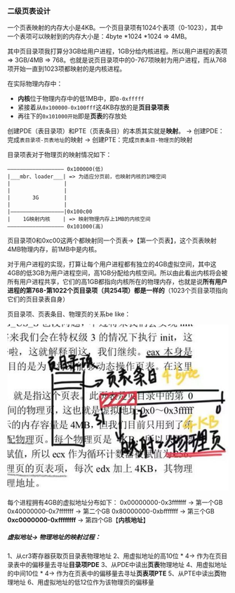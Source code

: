### 二级页表设计

一个页表映射的内存大小是4KB。一个页目录项有1024个表项（0-1023），其中一个表项可以映射到的内存大小是：4byte *1024 *1024 => 4MB。

其中页目录项我打算分3GB给用户进程，1GB分给内核进程。所以用户进程的表项=> 3GB/4MB => 768。也就是说页目录项中的0-767项映射为用户进程，而从768项开始一直到1023项都映射的是内核进程。

在实际物理内存中：

- **内核**位于物理内存中的低1MB中，即`0-0xfffff`
- 紧接着从`0x100000-0x100fff`这4KB存放的是**页目录项表**
- 再往下的`0x101000开始`即是**页表**的存放处



创建PDE（表目录项）和PTE（页表条目）的本质其实就是**映射**。
-> 创建PDE：完成`表目录项-页表地址`的映射
-> 创建PTE：完成`页表条目-物理页`的映射



目录项表对于物理页的映射情况如下：

```
—————————————————— 0x100000(低)
|___mbr、loader___| => 为适应分页前，也映射内核的1MB空间
|		 		  |
|		 		  |
|		3G	      |	
|				  |
|—————————————————|0x100c00
|    1G映射内核    | => 映射物理内存上1MB的内核空间
—————————————————— 0x101000(高)
```
页目录项0和0xc00这两个都映射同一个页表->【第一个页表】，这个页表映射4MB物理内存，前1MB中是内核。



对于用户进程的实现，打算让每个用户进程都有独立的4GB虚拟空间，其中这4GB的低3GB为用户进程空间，高1GB分配给内核空间。所以由此看出内核将会被所有用户进程共享，它们的高1GB都指向内核所在的物理内存，也就是说**所有用户进程的第768-第1022个页目录项（共254项）都是一样的**（1023个页目录项指向它们的页目录表自身）



页目录项、页表条目、物理页的关系be like：

![](https://github.com/yanyanran/pictures/blob/main/page.jpg?raw=true)



每个进程拥有4GB的虚拟地址分布如下：
0x00000000-0x3fffffff -> 第一个GB
0x40000000-0x7fffffff -> 第二个GB
0x80000000-0xbfffffff -> 第三个GB
**0xc0000000-0xffffffff** -> 第四个GB【**内核地址**】



##### 虚拟地址-> 物理地址的映射过程：

1、从cr3寄存器获取页目录表物理地址
2、用虚拟地址的高10位 * 4-> 作为在页目录表中的偏移量去寻址**目录项PDE**
3、从PDE中读出**页表**物理地址 
4、用虚拟地址的中间10位 * 4-> 作为在页表中的偏移量去寻址**页表项PTE**
5、从PTE中读出**页**物理地址
6、用虚拟地址的低12位作为该物理页的偏移量